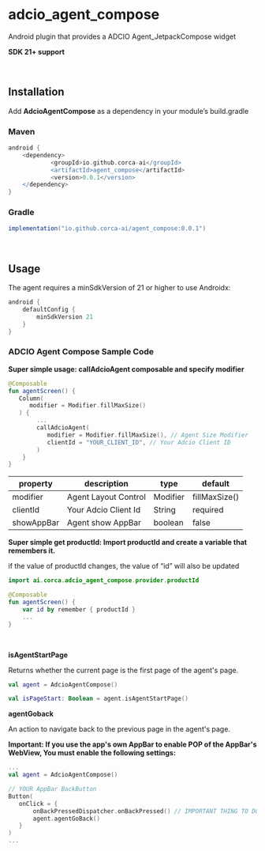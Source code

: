 # adcio_agent_compose

Android plugin that provides a ADCIO Agent_JetpackCompose widget

**SDK 21+ support**

</br>

## Installation

Add **AdcioAgentCompose** as a dependency in your module’s build.gradle

### Maven
```groovy
android {
    <dependency>
            <groupId>io.github.corca-ai</groupId>
            <artifactId>agent_compose</artifactId>
            <version>0.0.1</version>
    </dependency>
}
```

### Gradle
```groovy
implementation("io.github.corca-ai/agent_compose:0.0.1")
```

</br>

## Usage
The agent requires a minSdkVersion of 21 or higher to use Androidx:

```groovy
android {
    defaultConfig {
        minSdkVersion 21
    }
}
```


### ADCIO Agent Compose Sample Code
**Super simple usage: callAdcioAgent composable and specify modifier**

```kotlin
@Composable
fun agentScreen() {
   Column(
      modifier = Modifier.fillMaxSize()
   ) {
        ...
        callAdcioAgent(
           modifier = Modifier.fillMaxSize(), // Agent Size Modifier
           clientId = "YOUR_CLIENT_ID", // Your Adcio Client ID
        )
    }
}
```

| property | description | type | default |
| --- | -- | --- | --- |
| modifier | Agent Layout Control | Modifier | fillMaxSize() |
| clientId | Your Adcio Client Id | String | required |
| showAppBar | Agent show AppBar | boolean | false |

**Super simple get productId: Import productId and create a variable that remembers it.**

if the value of productId changes, the value of “id” will also be updated

```kotlin
import ai.corca.adcio_agent_compose.provider.productId

@Composable
fun agentScreen() {
	var id by remember { productId } 
	...
}
```

</br>

**isAgentStartPage**

Returns whether the current page is the first page of the agent's page.

```kotlin
val agent = AdcioAgentCompose()

val isPageStart: Boolean = agent.isAgentStartPage()
```

**agentGoback**

An action to navigate back to the previous page in the agent's page.

**Important: If you use the app's own AppBar to enable POP of the AppBar's WebView, You must enable the following settings:**

```kotlin
...
val agent = AdcioAgentCompose()

// YOUR AppBar BackButton
Button(
   onClick = { 
       onBackPressedDispatcher.onBackPressed() // IMPORTANT THING TO DO
       agent.agentGoBack()
   }
)
...
```
